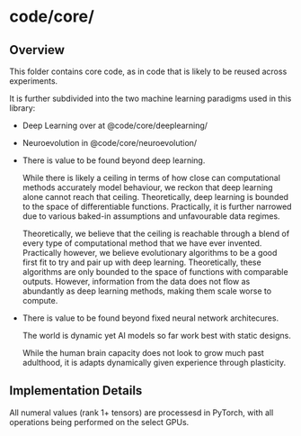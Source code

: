 # code/core/

## Overview

This folder contains core code, as in code that is likely to be reused across experiments.

It is further subdivided into the two machine learning paradigms used in this library:
- Deep Learning over at @code/core/deeplearning/
- Neuroevolution in @code/core/neuroevolution/

- There is value to be found beyond deep learning.

    While there is likely a ceiling in terms of how close can computational methods accurately model behaviour, we reckon that deep learning alone cannot reach that ceiling. Theoretically, deep learning is bounded to the space of differentiable functions. Practically, it is further narrowed due to various baked-in assumptions and unfavourable data regimes.

    Theoretically, we believe that the ceiling is reachable through a blend of every type of computational method that we have ever invented. Practically however, we believe evolutionary algorithms to be a good first fit to try and pair up with deep learning. Theoretically, these algorithms are only bounded to the space of functions with comparable outputs. However, information from the data does not flow as abundantly as deep learning methods, making them scale worse to compute.

- There is value to be found beyond fixed neural network architecures.

    The world is dynamic yet AI models so far work best with static designs.

    While the human brain capacity does not look to grow much past adulthood, it is adapts dynamically given experience through plasticity.

## Implementation Details

All numeral values (rank 1+ tensors) are processesd in PyTorch, with all operations being performed on the select GPUs.